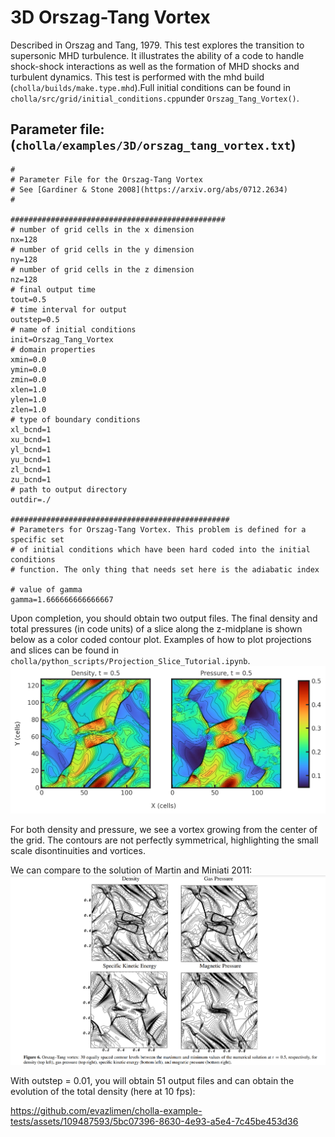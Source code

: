 # 3D Orszag-Tang Vortex 
Described in Orszag and Tang, 1979. This test explores the transition to supersonic MHD turbulence. It illustrates the ability of a code to handle shock-shock interactions as well as the formation of MHD shocks and turbulent dynamics. This test is performed with the mhd build (`cholla/builds/make.type.mhd`).Full initial conditions can be found in `cholla/src/grid/initial_conditions.cpp`under `Orszag_Tang_Vortex()`. 

## Parameter file: (`cholla/examples/3D/orszag_tang_vortex.txt`)
```
#
# Parameter File for the Orszag-Tang Vortex
# See [Gardiner & Stone 2008](https://arxiv.org/abs/0712.2634)
#

################################################
# number of grid cells in the x dimension
nx=128
# number of grid cells in the y dimension
ny=128
# number of grid cells in the z dimension
nz=128
# final output time
tout=0.5
# time interval for output
outstep=0.5
# name of initial conditions
init=Orszag_Tang_Vortex
# domain properties
xmin=0.0
ymin=0.0
zmin=0.0
xlen=1.0
ylen=1.0
zlen=1.0
# type of boundary conditions
xl_bcnd=1
xu_bcnd=1
yl_bcnd=1
yu_bcnd=1
zl_bcnd=1
zu_bcnd=1
# path to output directory
outdir=./

#################################################
# Parameters for Orszag-Tang Vortex. This problem is defined for a specific set
# of initial conditions which have been hard coded into the initial conditions
# function. The only thing that needs set here is the adiabatic index

# value of gamma
gamma=1.666666666666667
```
Upon completion, you should obtain two output files. The final density and total pressures (in code units) of a slice along the z-midplane is shown below as a color coded contour plot. Examples of how to plot projections and slices can be found in `cholla/python_scripts/Projection_Slice_Tutorial.ipynb`.  
<img src="./images/orszag-tang-vortex_density_pressure_xy.png" alt="Two 2D histograms with contours side by side, showing density and pressure, respectively, of cells in the y direction vs cells in x direction. The leftmost is the final density plot while the rightmost is the final pressure plot, both at t = 0.5. They share similiarities such as two regions of higher density/pressure at the middle, spiraling around each other. However, the pressure plot has less of a gradient between areas of high and low pressure. " width="1200" />  

For both density and pressure, we see a vortex growing from the center of the grid. The contours are not perfectly symmetrical, highlighting the small scale disontinuities and vortices.  

We can compare to the solution of Martin and Miniati 2011:  
<img src="./images/orszag-tang_from_miniati_and_martin_2011.png" width="1200" />  

With outstep = 0.01, you will obtain 51 output files and can obtain the evolution of the total density (here at 10 fps):  

https://github.com/evazlimen/cholla-example-tests/assets/109487593/5bc07396-8630-4e93-a5e4-7c45be453d36

